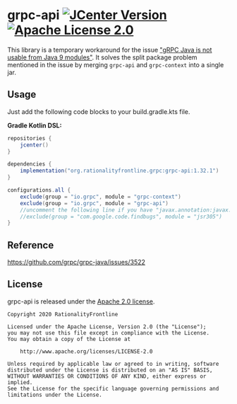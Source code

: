 # grpc-api  [![JCenter Version](https://img.shields.io/bintray/v/rationalityfrontline/grpc/grpc-api?label=JCenter)](https://bintray.com/rationalityfrontline/grpc/grpc-api)  [![Apache License 2.0](https://img.shields.io/github/license/rationalityfrontline/grpc-api)](https://github.com/RationalityFrontline/grpc-api/blob/master/LICENSE)

This library is a temporary workaround for the issue ["gRPC Java is not usable from Java 9 modules"](https://github.com/grpc/grpc-java/issues/3522). 
It solves the split package problem mentioned in the issue by merging `grpc-api` and `grpc-context` into a single jar.

## Usage

Just add the following code blocks to your build.gradle.kts file.

**Gradle Kotlin DSL:**

```groovy
repositories {
    jcenter()
}

dependencies {
    implementation("org.rationalityfrontline.grpc:grpc-api:1.32.1")
}

configurations.all {
    exclude(group = "io.grpc", module = "grpc-context")
    exclude(group = "io.grpc", module = "grpc-api")
    //uncomment the following line if you have "javax.annotation:javax.annotation-api" in your dependencies.
    //exclude(group = "com.google.code.findbugs", module = "jsr305")
}
```

## Reference

https://github.com/grpc/grpc-java/issues/3522

## License

grpc-api is released under the [Apache 2.0 license](https://github.com/RationalityFrontline/grpc-api/blob/master/LICENSE).

```
Copyright 2020 RationalityFrontline

Licensed under the Apache License, Version 2.0 (the "License");
you may not use this file except in compliance with the License.
You may obtain a copy of the License at

    http://www.apache.org/licenses/LICENSE-2.0

Unless required by applicable law or agreed to in writing, software
distributed under the License is distributed on an "AS IS" BASIS,
WITHOUT WARRANTIES OR CONDITIONS OF ANY KIND, either express or implied.
See the License for the specific language governing permissions and
limitations under the License.
```